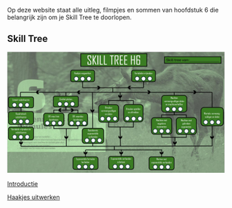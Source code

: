 Op deze website staat alle uitleg, filmpjes en sommen van hoofdstuk 6 die belangrijk zijn om je Skill Tree te doorlopen.

## Skill Tree

![](./Figuren/Skilltree.JPG) 

[Introductie](0.Introductie.md)

[Haakjes uitwerken](1.Haakjes_uitwerken.md)

